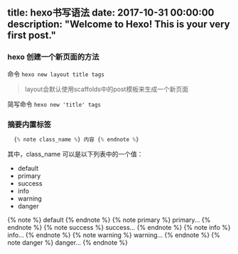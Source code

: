 title: hexo书写语法
date: 2017-10-31 00:00:00
description: "Welcome to Hexo! This is your very first post."
---
<Contents>

### hexo 创建一个新页面的方法

命令  `hexo new layout title tags`
> layout会默认使用scaffolds中的post模板来生成一个新页面

简写命令 `hexo new 'title' tags`

### 摘要内置标签

```js
  {% note class_name %} 内容 {% endnote %}
```
其中，class_name 可以是以下列表中的一个值：
- default
- primary
- success
- info
- warning
- danger

{% note %} default {% endnote %}
{% note primary %} primary... {% endnote %}
{% note success %} success... {% endnote %}
{% note info %} info... {% endnote %}
{% note warning %} warning... {% endnote %}
{% note danger %} danger... {% endnote %}


